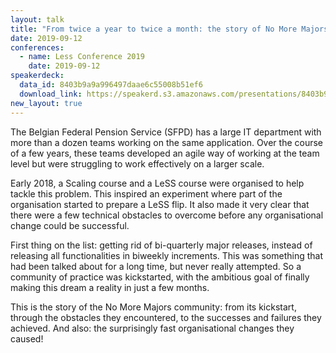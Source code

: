 ```yaml
---
layout: talk
title: "From twice a year to twice a month: the story of No More Majors"
date: 2019-09-12
conferences:
  - name: Less Conference 2019
    date: 2019-09-12
speakerdeck:
  data_id: 8403b9a9a996497daae6c55008b51ef6
  download_link: https://speakerd.s3.amazonaws.com/presentations/8403b9a9a996497daae6c55008b51ef6/From_twice_a_year_to_twice_a_month_-_the_story_of_No_More_Majors.pdf
new_layout: true
---
```

The Belgian Federal Pension Service (SFPD) has a large IT department with more than a dozen teams working on the same application. Over the course of a few years, these teams developed an agile way of working at the team level but were struggling to work effectively on a larger scale.

Early 2018, a Scaling course and a LeSS course were organised to help tackle this problem. This inspired an experiment where part of the organisation started to prepare a LeSS flip. It also made it very clear that there were a few technical obstacles to overcome before any organisational change could be successful.

First thing on the list: getting rid of bi-quarterly major releases, instead of releasing all functionalities in biweekly increments. This was something that had been talked about for a long time, but never really attempted. So a community of practice was kickstarted, with the ambitious goal of finally making this dream a reality in just a few months.

This is the story of the No More Majors community: from its kickstart, through the obstacles they encountered, to the successes and failures they achieved. And also: the surprisingly fast organisational changes they caused!
